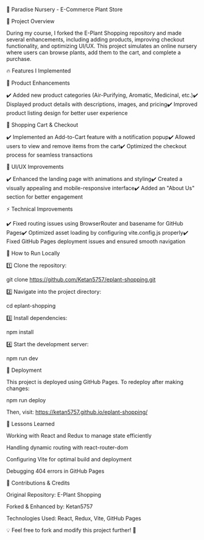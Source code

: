🌿 Paradise Nursery - E-Commerce Plant Store

📌 Project Overview

During my course, I forked the E-Plant Shopping repository and made several enhancements, including adding products, improving checkout functionality, and optimizing UI/UX. This project simulates an online nursery where users can browse plants, add them to the cart, and complete a purchase.

🔥 Features I Implemented

🌱 Product Enhancements

✔️ Added new product categories (Air-Purifying, Aromatic, Medicinal, etc.)✔️ Displayed product details with descriptions, images, and pricing✔️ Improved product listing design for better user experience

🛒 Shopping Cart & Checkout

✔️ Implemented an Add-to-Cart feature with a notification popup✔️ Allowed users to view and remove items from the cart✔️ Optimized the checkout process for seamless transactions

🎨 UI/UX Improvements

✔️ Enhanced the landing page with animations and styling✔️ Created a visually appealing and mobile-responsive interface✔️ Added an "About Us" section for better engagement

⚡ Technical Improvements

✔️ Fixed routing issues using BrowserRouter and basename for GitHub Pages✔️ Optimized asset loading by configuring vite.config.js properly✔️ Fixed GitHub Pages deployment issues and ensured smooth navigation

📖 How to Run Locally

1️⃣ Clone the repository:

 git clone https://github.com/Ketan5757/eplant-shopping.git

2️⃣ Navigate into the project directory:

cd eplant-shopping

3️⃣ Install dependencies:

npm install

4️⃣ Start the development server:

npm run dev

🚀 Deployment

This project is deployed using GitHub Pages. To redeploy after making changes:

npm run deploy

Then, visit: https://ketan5757.github.io/eplant-shopping/

🎯 Lessons Learned

Working with React and Redux to manage state efficiently

Handling dynamic routing with react-router-dom

Configuring Vite for optimal build and deployment

Debugging 404 errors in GitHub Pages

🤝 Contributions & Credits

Original Repository: E-Plant Shopping

Forked & Enhanced by: Ketan5757

Technologies Used: React, Redux, Vite, GitHub Pages

💡 Feel free to fork and modify this project further! 🚀
